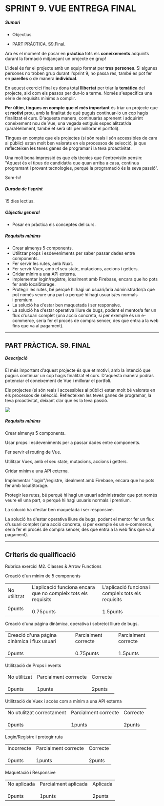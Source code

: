 # SPRINT 9. VUE ENTREGA FINAL

##### Sumari

- Objectius

- PART PRÀCTICA. S9.Final.



Ara és el moment de posar en **pràctica** tots els **coneixements** adquirits durant la formació mitjançant un projecte en grup!

L'ideal és fer el projecte amb un equip format per **tres persones**. Si algunes persones no troben grup durant l'sprint 9, no passa res, també es pot fer en **parelles** o de manera **individual**.

En aquest exercici final es dona total **llibertat** per triar la **temàtica** del projecte, així com els passos per dur-lo a terme. Només s'especifica una sèrie de requisits mínims a complir.

**Per últim, tingues en compte que el més important** és triar un projecte que et **motivi** prou, amb la finalitat de què puguis continuar-lo un cop hagis finalitzat el curs. D'aquesta manera, continuaràs aprenent i adquirint coneixement nou de Vue, una vegada estiguis especialitzat/da (paral·lelament, també et serà útil per millorar el portfoli).  

Tingues en compte que els projectes (si són reals i són accessibles de cara al públic) estan molt ben valorats en els processos de selecció, ja que reflecteixen les teves ganes de programar i la teva proactivitat.

Una molt bona impressió és que els tècnics que t'entrevistin pensin: "Aquest és el tipus de candidat/a que quan arriba a casa, continua programant i provant tecnologies, perquè la programació és la seva passió".

Som-hi!



##### **Durada de l'sprint**

15 dies lectius.



##### **Objectiu general**

- Posar en pràctica els conceptes del curs.



##### **Requisits mínims**

- Crear almenys 5 components.
- Utilitzar props i esdeveniments per saber passar dades entre components.
- Fer servir les rutes, amb Nuxt.
- Fer servir Vuex, amb el seu state, mutacions, accions i getters.
- Cridar mínim a una API externa.
- Implementar login/registre, idealment amb Firebase, encara que ho pots fer amb localStorage.
- Protegir les rutes, bé perquè hi hagi un usuari/ària administrador/a que pot només veure una part o perquè hi hagi usuaris/es normals i premium.
- La solució ha d'estar ben maquetada i ser responsive.
- La solució ha d'estar operativa lliure de bugs, podent el mentor/a fer un flux d'usuari complet (una acció concreta, si per exemple és un e-commerce, seria fer el procés de compra sencer, des que entra a la web fins que va al pagament).

---

## PART PRÀCTICA. S9. FINAL

##### **Descripció**

El més important d'aquest projecte és que et motivi, amb la intenció que puguis continuar un cop hagis finalitzat el curs. D'aquesta manera podràs potenciar el coneixement de Vue i millorar el portfoli. 

Els projectes (si són reals i accessibles al públic) estan molt bé valorats en els processos de selecció. Reflecteixen les teves ganes de programar, la teva proactivitat, deixant clar que és la teva passió.

![](https://itacademy.barcelonactiva.cat/pluginfile.php/20386/mod_assign/intro/requisito.png)

##### **Requisits mínims**

Crear almenys 5 components.

Usar props i esdeveniments per a passar dades entre components.

Fer servir el routing de Vue.

Utilitzar Vuex, amb el seu state, mutacions, accions i getters.

Cridar mínim a una API externa.

Implementar "login"/registre, idealment amb Firebase, encara que ho pots fer amb localStorage.

Protegir les rutes, bé perquè hi hagi un usuari administrador que pot només veure ell una part, o perquè hi hagi usuaris normals i premium.

La solució ha d'estar ben maquetada i ser responsive.

La solució ha d'estar operativa lliure de bugs, podent el mentor fer un flux d'usuari complet (una acció concreta, si per exemple és un e-commerce, seria fer el procés de compra sencer, des que entra a la web fins que va al pagament).

---

## Criteris de qualificació

Rubrica exercici M2. Classes & Arrow Functions<br>

Creació d'un mínim de 5 components

|                            |                                                                                 |                                                                    |
| -------------------------- | ------------------------------------------------------------------------------- | ------------------------------------------------------------------ |
| No utilitzat<br><br>0punts | L'aplicació funciona encara que no compleix tots els requisits<br><br>0.75punts | L'aplicació funciona i compleix tots els requisits<br><br>1.5punts |

Creació d'una pàgina dinàmica, operativa i sobretot lliure de bugs.

|                                                           |                                       |                                      |
| --------------------------------------------------------- | ------------------------------------- | ------------------------------------ |
| Creació d'una pàgina dinàmica i flux usuari<br><br>0punts | Parcialment correcte<br><br>0.75punts | Parcialment correcte<br><br>1.5punts |

Utilització de Props i events

|                            |                                     |                        |
| -------------------------- | ----------------------------------- | ---------------------- |
| No utilitzat<br><br>0punts | Parcialment corrrecte<br><br>1punts | Correcte<br><br>2punts |

Utilització de Vuex i accés com a mínim a una API externa

|                                         |                                    |                        |
| --------------------------------------- | ---------------------------------- | ---------------------- |
| No utulitzat correctament<br><br>0punts | Parcialment correcte<br><br>1punts | Correcte<br><br>2punts |

Login/Registre i protegir ruta

|                          |                                    |                        |
| ------------------------ | ---------------------------------- | ---------------------- |
| Incorrecte<br><br>0punts | Parcialment correcte<br><br>1punts | Correcte<br><br>2punts |

Maquetació i Responsive

|                           |                                    |                        |
| ------------------------- | ---------------------------------- | ---------------------- |
| No aplicada<br><br>0punts | Parcialment aplicada<br><br>1punts | Aplicada<br><br>2punts |
